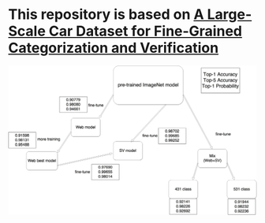 # This repository is based on [A Large-Scale Car Dataset for Fine-Grained Categorization and Verification](http://arxiv.org/abs/1506.08959)

![](car.jpg)

